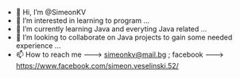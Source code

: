- 👋 Hi, I’m @SimeonKV
- 👀 I’m interested in learning to program ...
- 🌱 I’m currently learning Java and everyting Java related ...
- 💞️ I’m looking to collaborate on Java projects to gain some needed experience ...
- 📫 How to reach me ---> simeonkv@mail.bg ; facebook ---> https://www.facebook.com/simeon.veselinski.52/

<!---
SimeonKV/SimeonKV is a ✨ special ✨ repository because its `README.md` (this file) appears on your GitHub profile.
You can click the Preview link to take a look at your changes.
--->
